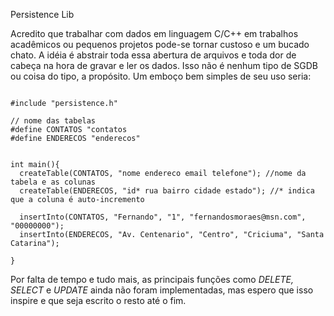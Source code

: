 Persistence Lib

Acredito que trabalhar com dados em linguagem C/C++ em trabalhos acadêmicos ou pequenos projetos pode-se tornar custoso e um bucado chato.
A idéia é abstrair toda essa abertura de arquivos e toda dor de cabeça na hora de gravar e ler os dados. Isso não é nenhum 
tipo de SGDB ou coisa do tipo, a propósito. Um emboço bem simples de seu uso seria:

<pre><code>
#include "persistence.h"

// nome das tabelas
#define CONTATOS "contatos
#define ENDERECOS "enderecos"


int main(){
  createTable(CONTATOS, "nome endereco email telefone"); //nome da tabela e as colunas
  createTable(ENDERECOS, "id* rua bairro cidade estado"); //* indica que a coluna é auto-incremento

  insertInto(CONTATOS, "Fernando", "1", "fernandosmoraes@msn.com", "00000000");
  insertInto(ENDERECOS, "Av. Centenario", "Centro", "Criciuma", "Santa Catarina");

}
</code></pre>


Por falta de tempo e tudo mais, as principais funções como <i>DELETE, SELECT</i> e <i>UPDATE</i> ainda não foram implementadas, mas espero que isso inspire e que seja escrito o resto até o fim.
